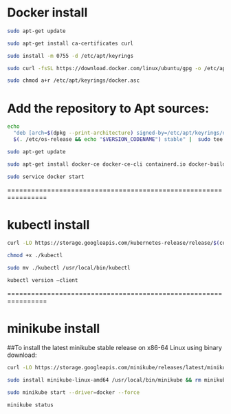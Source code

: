 # Docker install
```sh
sudo apt-get update
```
```sh
sudo apt-get install ca-certificates curl
```
```sh
sudo install -m 0755 -d /etc/apt/keyrings
```
```sh
sudo curl -fsSL https://download.docker.com/linux/ubuntu/gpg -o /etc/apt/keyrings/docker.asc
```
```sh
sudo chmod a+r /etc/apt/keyrings/docker.asc
```
# Add the repository to Apt sources:

```sh
echo 
  "deb [arch=$(dpkg --print-architecture) signed-by=/etc/apt/keyrings/docker.asc] https://download.docker.com/linux/ubuntu 
  $(. /etc/os-release && echo "$VERSION_CODENAME") stable" |  sudo tee /etc/apt/sources.list.d/docker.list > /dev/null
```
```sh
sudo apt-get update
```
```sh
sudo apt-get install docker-ce docker-ce-cli containerd.io docker-buildx-plugin docker-compose-plugin
```
```sh
sudo service docker start
```
 ================================================================
# kubectl install

```sh
curl -LO https://storage.googleapis.com/kubernetes-release/release/$(curl -s https://storage.googleapis.com/kubernetes-release/release/stable.txt)/bin/linux/amd64/kubectl
```
```sh
chmod +x ./kubectl
```
```sh
sudo mv ./kubectl /usr/local/bin/kubectl
```
```sh
kubectl version –client
```
================================================================

# minikube install
##To install the latest minikube stable release on x86-64 Linux using binary download:
```sh
curl -LO https://storage.googleapis.com/minikube/releases/latest/minikube-linux-amd64
```
```sh
sudo install minikube-linux-amd64 /usr/local/bin/minikube && rm minikube-linux-amd64
```

```sh
sudo minikube start --driver=docker --force
```
 
```sh
minikube status
```
